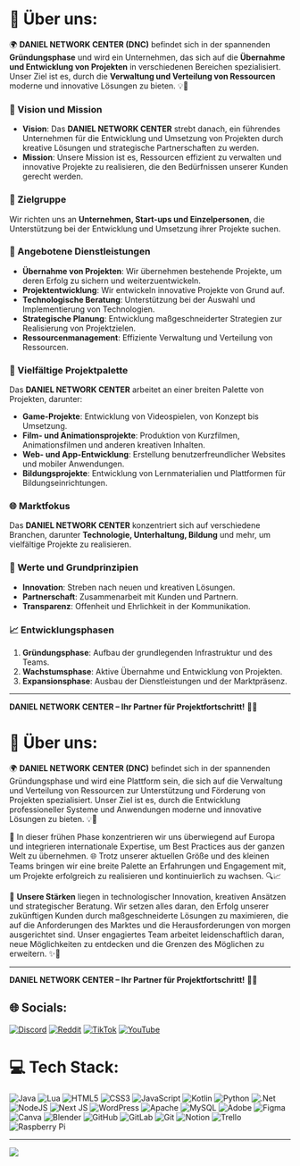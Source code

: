 # 💫 Über uns:

🌍 **DANIEL NETWORK CENTER (DNC)** befindet sich in der spannenden **Gründungsphase** und wird ein Unternehmen, das sich auf die **Übernahme und Entwicklung von Projekten** in verschiedenen Bereichen spezialisiert. Unser Ziel ist es, durch die **Verwaltung und Verteilung von Ressourcen** moderne und innovative Lösungen zu bieten. 💡🚀

### 🌟 Vision und Mission
- **Vision**: Das **DANIEL NETWORK CENTER** strebt danach, ein führendes Unternehmen für die Entwicklung und Umsetzung von Projekten durch kreative Lösungen und strategische Partnerschaften zu werden.
- **Mission**: Unsere Mission ist es, Ressourcen effizient zu verwalten und innovative Projekte zu realisieren, die den Bedürfnissen unserer Kunden gerecht werden.

### 🎯 Zielgruppe
Wir richten uns an **Unternehmen, Start-ups und Einzelpersonen**, die Unterstützung bei der Entwicklung und Umsetzung ihrer Projekte suchen.

### 💼 Angebotene Dienstleistungen
- **Übernahme von Projekten**: Wir übernehmen bestehende Projekte, um deren Erfolg zu sichern und weiterzuentwickeln.
- **Projektentwicklung**: Wir entwickeln innovative Projekte von Grund auf.
- **Technologische Beratung**: Unterstützung bei der Auswahl und Implementierung von Technologien.
- **Strategische Planung**: Entwicklung maßgeschneiderter Strategien zur Realisierung von Projektzielen.
- **Ressourcenmanagement**: Effiziente Verwaltung und Verteilung von Ressourcen.

### 🌈 Vielfältige Projektpalette
Das **DANIEL NETWORK CENTER** arbeitet an einer breiten Palette von Projekten, darunter:
- **Game-Projekte**: Entwicklung von Videospielen, von Konzept bis Umsetzung.
- **Film- und Animationsprojekte**: Produktion von Kurzfilmen, Animationsfilmen und anderen kreativen Inhalten.
- **Web- und App-Entwicklung**: Erstellung benutzerfreundlicher Websites und mobiler Anwendungen.
- **Bildungsprojekte**: Entwicklung von Lernmaterialien und Plattformen für Bildungseinrichtungen.

### 🌐 Marktfokus
Das **DANIEL NETWORK CENTER** konzentriert sich auf verschiedene Branchen, darunter **Technologie, Unterhaltung, Bildung** und mehr, um vielfältige Projekte zu realisieren.

### 🔑 Werte und Grundprinzipien
- **Innovation**: Streben nach neuen und kreativen Lösungen.
- **Partnerschaft**: Zusammenarbeit mit Kunden und Partnern.
- **Transparenz**: Offenheit und Ehrlichkeit in der Kommunikation.

### 📈 Entwicklungsphasen
1. **Gründungsphase**: Aufbau der grundlegenden Infrastruktur und des Teams.
2. **Wachstumsphase**: Aktive Übernahme und Entwicklung von Projekten.
3. **Expansionsphase**: Ausbau der Dienstleistungen und der Marktpräsenz.

---

**DANIEL NETWORK CENTER – Ihr Partner für Projektfortschritt!** 🚀🔝































# 💫 Über uns:

🌍 **DANIEL NETWORK CENTER (DNC)** befindet sich in der spannenden Gründungsphase und wird eine Plattform sein, die sich auf die Verwaltung und Verteilung von Ressourcen zur Unterstützung und Förderung von Projekten spezialisiert. Unser Ziel ist es, durch die Entwicklung professioneller Systeme und Anwendungen moderne und innovative Lösungen zu bieten. 💡🚀

🔧 In dieser frühen Phase konzentrieren wir uns überwiegend auf Europa und integrieren internationale Expertise, um Best Practices aus der ganzen Welt zu übernehmen. 🌐 Trotz unserer aktuellen Größe und des kleinen Teams bringen wir eine breite Palette an Erfahrungen und Engagement mit, um Projekte erfolgreich zu realisieren und kontinuierlich zu wachsen. 🔍📈

💼 **Unsere Stärken** liegen in technologischer Innovation, kreativen Ansätzen und strategischer Beratung. Wir setzen alles daran, den Erfolg unserer zukünftigen Kunden durch maßgeschneiderte Lösungen zu maximieren, die auf die Anforderungen des Marktes und die Herausforderungen von morgen ausgerichtet sind. Unser engagiertes Team arbeitet leidenschaftlich daran, neue Möglichkeiten zu entdecken und die Grenzen des Möglichen zu erweitern. ✨🌟

---

**DANIEL NETWORK CENTER – Ihr Partner für Projektfortschritt!** 🚀🔝


## 🌐 Socials:
[![Discord](https://img.shields.io/badge/Discord-%237289DA.svg?logo=discord&logoColor=white)](https://discord.gg/https://discord.gg/kVHUUNZrZn) [![Reddit](https://img.shields.io/badge/Reddit-%23FF4500.svg?logo=Reddit&logoColor=white)](https://reddit.com/user/danielnetworkcenter) [![TikTok](https://img.shields.io/badge/TikTok-%23000000.svg?logo=TikTok&logoColor=white)](https://tiktok.com/@daniel.network.center) [![YouTube](https://img.shields.io/badge/YouTube-%23FF0000.svg?logo=YouTube&logoColor=white)](https://youtube.com/@@DANIELNETWORKCENTER) 

# 💻 Tech Stack:
![Java](https://img.shields.io/badge/java-%23ED8B00.svg?style=flat&logo=openjdk&logoColor=white) ![Lua](https://img.shields.io/badge/lua-%232C2D72.svg?style=flat&logo=lua&logoColor=white) ![HTML5](https://img.shields.io/badge/html5-%23E34F26.svg?style=flat&logo=html5&logoColor=white) ![CSS3](https://img.shields.io/badge/css3-%231572B6.svg?style=flat&logo=css3&logoColor=white) ![JavaScript](https://img.shields.io/badge/javascript-%23323330.svg?style=flat&logo=javascript&logoColor=%23F7DF1E) ![Kotlin](https://img.shields.io/badge/kotlin-%237F52FF.svg?style=flat&logo=kotlin&logoColor=white) ![Python](https://img.shields.io/badge/python-3670A0?style=flat&logo=python&logoColor=ffdd54) ![.Net](https://img.shields.io/badge/.NET-5C2D91?style=flat&logo=.net&logoColor=white) ![NodeJS](https://img.shields.io/badge/node.js-6DA55F?style=flat&logo=node.js&logoColor=white) ![Next JS](https://img.shields.io/badge/Next-black?style=flat&logo=next.js&logoColor=white) ![WordPress](https://img.shields.io/badge/WordPress-%23117AC9.svg?style=flat&logo=WordPress&logoColor=white) ![Apache](https://img.shields.io/badge/apache-%23D42029.svg?style=flat&logo=apache&logoColor=white) ![MySQL](https://img.shields.io/badge/mysql-4479A1.svg?style=flat&logo=mysql&logoColor=white) ![Adobe](https://img.shields.io/badge/adobe-%23FF0000.svg?style=flat&logo=adobe&logoColor=white) ![Figma](https://img.shields.io/badge/figma-%23F24E1E.svg?style=flat&logo=figma&logoColor=white) ![Canva](https://img.shields.io/badge/Canva-%2300C4CC.svg?style=flat&logo=Canva&logoColor=white) ![Blender](https://img.shields.io/badge/blender-%23F5792A.svg?style=flat&logo=blender&logoColor=white) ![GitHub](https://img.shields.io/badge/github-%23121011.svg?style=flat&logo=github&logoColor=white) ![GitLab](https://img.shields.io/badge/gitlab-%23181717.svg?style=flat&logo=gitlab&logoColor=white) ![Git](https://img.shields.io/badge/git-%23F05033.svg?style=flat&logo=git&logoColor=white) ![Notion](https://img.shields.io/badge/Notion-%23000000.svg?style=flat&logo=notion&logoColor=white) ![Trello](https://img.shields.io/badge/Trello-%23026AA7.svg?style=flat&logo=Trello&logoColor=white) ![Raspberry Pi](https://img.shields.io/badge/-RaspberryPi-C51A4A?style=flat&logo=Raspberry-Pi)

---
[![](https://visitcount.itsvg.in/api?id=daniel-network-center&icon=0&color=1)](https://visitcount.itsvg.in)
